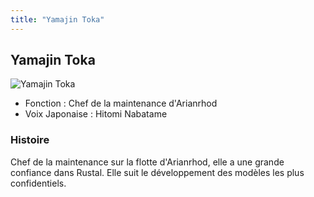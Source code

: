 ```yaml
---
title: "Yamajin Toka"
---
```


Yamajin Toka
------------


![Yamajin Toka](/images/stories/saga/g-tekketsu-s2/persos/yamajin-toka.png)


* Fonction : Chef de la maintenance d'Arianrhod
* Voix Japonaise : Hitomi Nabatame


### Histoire


Chef de la maintenance sur la flotte d'Arianrhod, elle a une grande confiance dans Rustal. Elle suit le développement des modèles les plus confidentiels. 


